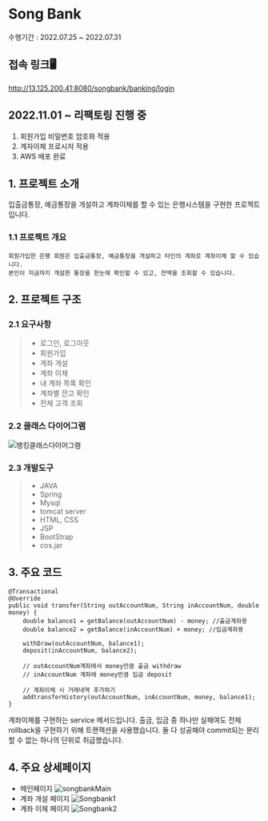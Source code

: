 # Song Bank
수행기간 : 2022.07.25 ~ 2022.07.31

## 접속 링크🖥️
http://13.125.200.41:8080/songbank/banking/login

## 2022.11.01 ~ 리팩토링 진행 중
1. 회원가입 비밀번호 암호화 적용
2. 계자이체 프로시저 적용
2. AWS 배포 완료

## 1. 프로젝트 소개
입출금통장, 예금통장을 개설하고 계좌이체를 할 수 있는 은행시스템을 구현한 프로젝트입니다.

### 1.1 프로젝트 개요
```
회원가입한 은행 회원은 입출금통장, 예금통장을 개설하고 타인의 계좌로 계좌이체 할 수 있습니다.
본인이 지금까지 개설한 통장을 한눈에 확인할 수 있고, 잔액을 조회할 수 있습니다.
```
## 2. 프로젝트 구조
### 2.1 요구사항
> - 로그인, 로그아웃
> - 회원가입
> - 계좌 개설
> - 계좌 이체
> - 내 계좌 목록 확인
> - 계좌별 잔고 확인
> - 전체 고객 조회

### 2.2 클래스 다이어그램
![뱅킹클래스다이어그램](https://user-images.githubusercontent.com/90902468/189020255-2e840770-c9dc-4add-838b-d2e6ba0157e1.png)
### 2.3 개발도구
> - JAVA
> - Spring
> - Mysql
> - tomcat server
> - HTML, CSS
> - JSP
> - BootStrap
> - cos.jar

## 3. 주요 코드
```
@Transactional
@Override
public void transfer(String outAccountNum, String inAccountNum, double money) {
	double balance1 = getBalance(outAccountNum) - money; //출금계좌용
	double balance2 = getBalance(inAccountNum) + money; //입금계좌용
		
	withDraw(outAccountNum, balance1);
	deposit(inAccountNum, balance2);
		
	// outAccountNum계좌에서 money만큼 출금 withdraw
	// inAccountNum 계좌에 money만큼 입금 deposit
		
	// 계좌이체 시 거래내역 추가하기
	addtransferHistory(outAccountNum, inAccountNum, money, balance1);
}
```
계좌이체를 구현하는 service 메서드입니다.
출금, 입금 중 하나만 실패여도 전체 rollback을 구현하기 위해 트랜잭션을 사용했습니다.
둘 다 성공해야 commit되는 분리할 수 없는 하나의 단위로 취급했습니다.

## 4. 주요 상세페이지
- 메인페이지
![songbankMain](https://user-images.githubusercontent.com/90902468/189832623-f2a9cb4b-637b-47aa-95a0-100126db313c.png)
- 계좌 개설 페이지
![Songbank1](https://user-images.githubusercontent.com/90902468/189832645-61e14c46-226f-4c7a-ba4f-eb860e43326a.png)
- 계좌 이체 페이지
![Songbank2](https://user-images.githubusercontent.com/90902468/189832656-06f38c0c-e51d-4e11-b207-46f62a5c5cb9.png)

